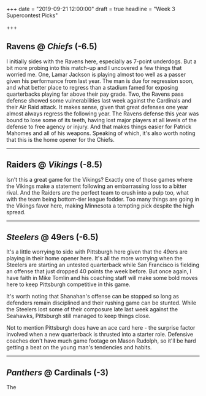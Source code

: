 +++
date = "2019-09-21 12:00:00"
draft = true
headline = "Week 3 Supercontest Picks"

+++
## Ravens @ _Chiefs_ (-6.5)

I initially sides with the Ravens here, especially as 7-point underdogs. But a bit more probing into this match-up and I uncovered a few things that worried me. One, Lamar Jackson is playing almost too well as a passer given his performance from last year. The man is due for regression soon, and what better place to regress than a stadium famed for exposing quarterbacks playing far above their pay grade. Two, the Ravens pass defense showed some vulnerabilities last week against the Cardinals and their Air Raid attack. It makes sense, given that great defenses one year almost always regress the following year. The Ravens defense this year was bound to lose some of its teeth, having lost major players at all levels of the defense to free agency or injury. And that makes things easier for Patrick Mahomes and all of his weapons. Speaking of which, it's also worth noting that this is the home opener for the Chiefs.

***

## Raiders @ _Vikings_ (-8.5)

Isn't this a great game for the Vikings? Exactly one of those games where the Vikings make a statement following an embarrassing loss to a bitter rival. And the Raiders are the perfect team to crush into a pulp too, what with the team being bottom-tier league fodder. Too many things are going in the Vikings favor here, making Minnesota a tempting pick despite the high spread.

***

## _Steelers_ @ 49ers (-6.5)

It's a little worrying to side with Pittsburgh here given that the 49ers are playing in their home opener here. It's all the more worrying when the Steelers are starting an untested quarterback while San Francisco is fielding an offense that just dropped 40 points the week before. But once again, I have faith in Mike Tomlin and his coaching staff will make some bold moves here to keep Pittsburgh competitive in this game.

It's worth noting that Shanahan's offense can be stopped so long as defenders remain disciplined and their rushing game can be stunted. While the Steelers lost some of their composure late last week against the Seahawks, Pittsburgh still managed to keep things close.

Not to mention Pittsburgh does have an ace card here - the surprise factor involved when a new quarterback is thrusted into a starter role. Defensive coaches don't have much game footage on Mason Rudolph, so it'll be hard getting a beat on the young man's tendencies and habits.

***

## _Panthers_ @ Cardinals (-3)

The